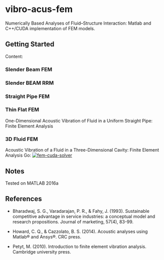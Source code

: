 # vibro-acus-fem

Numerically Based Analyses of Fluid–Structure Interaction: Matlab and C++/CUDA implementation of FEM models.

## Getting Started

Content:

### Slender Beam FEM

### Slender BEAM RRM

### Straight Pipe FEM

### Thin Flat FEM

One-Dimensional Acoustic Vibration of Fluid in a Uniform Straight Pipe: Finite Element Analysis


### 3D Fluid FEM

Acoustic Vibration of a Fluid in a Three-Dimensional Cavity: Finite Element Analysis
Go: [![fem-cuda-solver](https://travis-ci.org/boennemann/badges.svg?branch=master)](https://github.com/jnfran92/fem-cuda-solver)



## Notes

Tested on MATLAB 2016a

## References
- Bharadwaj, S. G., Varadarajan, P. R., & Fahy, J. (1993). Sustainable competitive advantage in service industries: a conceptual model and research propositions. Journal of marketing, 57(4), 83-99.

- Howard, C. Q., & Cazzolato, B. S. (2014). Acoustic analyses using Matlab® and Ansys®. CRC press.

- Petyt, M. (2010). Introduction to finite element vibration analysis. Cambridge university press.



